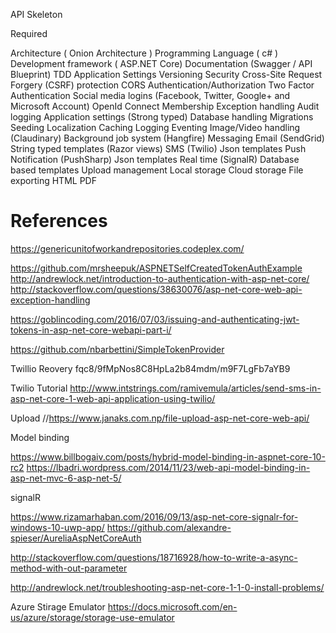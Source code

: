 ﻿
API Skeleton 
 
Required
 
Architecture ( Onion Architecture )
Programming Language ( c# )
Development framework ( ASP.NET Core)
Documentation (Swagger / API Blueprint)
TDD
Application Settings
Versioning
Security
Cross-Site Request Forgery (CSRF) protection
CORS
Authentication/Authorization
Two Factor Authentication
Social media logins (Facebook, Twitter, Google+ and Microsoft Account)
 OpenId Connect
Membership
Exception handling
Audit logging
Application settings (Strong typed)
Database handling
Migrations
Seeding
Localization
Caching
Logging
Eventing
Image/Video handling (Claudinary)
Background job system (Hangfire)
Messaging
Email (SendGrid)
String typed templates (Razor views)
SMS (Twilio)
Json templates
Push Notification (PushSharp)
Json templates
Real time (SignalR)
Database based templates
Upload management
Local storage
Cloud storage
File exporting
HTML
PDF


References
==============================================================
https://genericunitofworkandrepositories.codeplex.com/

https://github.com/mrsheepuk/ASPNETSelfCreatedTokenAuthExample
http://andrewlock.net/introduction-to-authentication-with-asp-net-core/
http://stackoverflow.com/questions/38630076/asp-net-core-web-api-exception-handling

https://goblincoding.com/2016/07/03/issuing-and-authenticating-jwt-tokens-in-asp-net-core-webapi-part-i/

https://github.com/nbarbettini/SimpleTokenProvider

Twillio Reovery
fqc8/9fMpNos8C8HpLa2b84mdm/m9F7LgFb7aYB9

Twilio Tutorial
http://www.intstrings.com/ramivemula/articles/send-sms-in-asp-net-core-1-web-api-application-using-twilio/

Upload
//https://www.janaks.com.np/file-upload-asp-net-core-web-api/

Model binding

https://www.billbogaiv.com/posts/hybrid-model-binding-in-aspnet-core-10-rc2
https://lbadri.wordpress.com/2014/11/23/web-api-model-binding-in-asp-net-mvc-6-asp-net-5/


signalR

https://www.rizamarhaban.com/2016/09/13/asp-net-core-signalr-for-windows-10-uwp-app/
https://github.com/alexandre-spieser/AureliaAspNetCoreAuth


http://stackoverflow.com/questions/18716928/how-to-write-a-async-method-with-out-parameter


http://andrewlock.net/troubleshooting-asp-net-core-1-1-0-install-problems/

Azure Stirage Emulator
https://docs.microsoft.com/en-us/azure/storage/storage-use-emulator